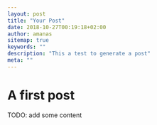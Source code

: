 ```yaml
---
layout: post
title: "Your Post"
date: 2018-10-27T00:19:18+02:00
author: amanas
sitemap: true
keywords: ""
description: "This a test to generate a post"
meta: ""
---
```


# A first post

TODO: add some content
